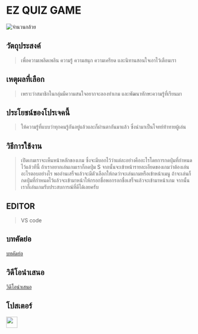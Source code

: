 # EZ QUIZ GAME
![จำนวนกล้วย](https://user-images.githubusercontent.com/88500591/167544150-55b1fd63-3fa7-47be-8e85-a71c16763120.png)
## วัตถุประสงค์
> เพื่อความเพลิดเพลิน ความรู้ ความสนุก ความเครียด และนิทานสอนใจเอาไว้เตือนเรา
## เหตุผลที่เลือก
> เพราะว่าสมาชิกในกลุ่มมีความสนใจอยากจะลองทำเกม และพัฒนาทักษะความรู้ที่เรียนมา
## ประโยชน์ของโปรเจคนี้
> ให้ความรู้ที่แบบว่าทุกคนรู้กันอยู่แล้วและก็ผ่านตากันมาแล้ว ซึ่งนำมาเป็นโจทย์ท้าทายผู้เล่น
## วิธีการใช้งาน
> เปิดเกมเราจะเห็นหน้าหลักของเกม ซึ่งจะมีบอกไว้ว่าแต่ละอย่างคืออะไรโดยการกดปุ่มที่กำหนดไว้แล้วทีนี้ ถ้าเราอยากเล่นเกมเราก็กดปุ่ม S จากนั้นจะเข้าหน้ารายละเอียดของเกมว่าต้องเล่นอะไรตอบอย่างไร
> พออ่านเสร็จแล้วจะมีตัวเลือกให้กดว่าจะเล่นเกมหรือเข้าหน้าเมนู ถ้าจะเล่นก็กดปุ่มที่กำหนดไว้แล้วจะเข้ามาหน้าให้กรอกชื่อพอกรอกชื่อเสร็จแล้วจะเข้ามาหน้าเกม จากนั้นเราก็เล่นเกมรับประสบการณ์ที่ดีได้เลยครับ
## EDITOR
> VS code
## บทคัดย่อ
[บทคัดย่อ](https://docs.google.com/document/d/1575zteZzP_FENITzbDJPqctsKCdelY6Fz1jM9UB8ilg/edit)
## วิดีโอนำเสนอ
[วิดีโอนำเสนอ](https://www.youtube.com/watch?v=dQw4w9WgXcQ)
## โปสเตอร์

<img src="https://media.giphy.com/media/WUlplcMpOCEmTGBtBW/giphy.gif" width="30"> 
